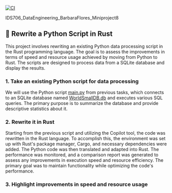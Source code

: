 [![CI](https://github.com/nogibjj/IDS706_DataEngineering_BarbaraFlores_Miniproject8/actions/workflows/cicd.yml/badge.svg)](https://github.com/nogibjj/IDS706_DataEngineering_BarbaraFlores_Miniproject8/actions/workflows/cicd.yml)

IDS706_DataEngineering_BarbaraFlores_Miniproject8
## 📂 Rewrite a Python Script in Rust

This project involves rewriting an existing Python data processing script in the Rust programming language. The goal is to assess the improvements in terms of speed and resource usage achieved by moving from Python to Rust. The scripts are designed to process data from a SQLite database and display the results.

### 1. Take an existing Python script for data processing
We will use the Python script [main.py](https://github.com/nogibjj/IDS706_DataEngineering_BarbaraFlores_Miniproject8/blob/main/python/main.py) from previous tasks, which connects to an SQLite database named [WorldSmallDB.db](https://github.com/nogibjj/IDS706_DataEngineering_BarbaraFlores_Miniproject8/blob/main/data/WorldSmallDB.db) and executes various SQL queries. The primary purpose is to summarize the database and provide descriptive statistics about it.

### 2. Rewrite it in Rust
Starting from the previous script and utilizing the Copilot tool, the code was rewritten in the Rust language. To accomplish this, the environment was set up with Rust's package manager, Cargo, and necessary dependencies were added. The Python code was then translated and adapted into Rust. The performance was monitored, and a comparison report was generated to assess any improvements in execution speed and resource efficiency. The primary goal was to maintain functionality while optimizing the code's performance.

### 3. Highlight improvements in speed and resource usage

